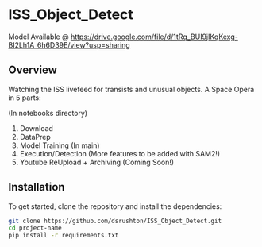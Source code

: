 # ISS_Object_Detect

Model Available @ https://drive.google.com/file/d/1tRq_BUI9jIKqKexg-BI2Lh1A_6h6D39E/view?usp=sharing

## Overview
Watching the ISS livefeed for transists and unusual objects. A Space Opera in 5 parts:

(In notebooks directory)
  1. Download
  2. DataPrep
  3. Model Training
(In main) 
  5. Execution/Detection (More features to be added with SAM2!)
  6. Youtube ReUpload + Archiving (Coming Soon!)

## Installation
To get started, clone the repository and install the dependencies:

```bash
git clone https://github.com/dsrushton/ISS_Object_Detect.git
cd project-name
pip install -r requirements.txt
